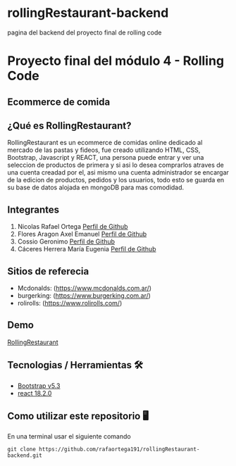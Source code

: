 # rollingRestaurant-backend
pagina del backend del proyecto final de rolling code
# Proyecto final del módulo 4 - Rolling Code
## Ecommerce de comida
## ¿Qué es RollingRestaurant?
RollingRestaurant es un ecommerce de comidas online dedicado al mercado de las pastas y fideos, fue creado utilizando HTML, CSS, Bootstrap, Javascript y REACT, una persona puede entrar y ver una seleccion de productos de primera y si asi lo desea comprarlos atraves de una cuenta creadad por el, asi mismo una cuenta administrador se encargar de la edicion de productos, pedidos y los usuarios, todo esto se guarda en su base de datos alojada en mongoDB para mas comodidad.

## Integrantes

1. Nicolas Rafael Ortega [Perfil de Github](https://github.com/rafaortega191)
2. Flores Aragon Axel Emanuel [Perfil de Github](https://github.com/EmanuelFlores120)
3. Cossio Geronimo [Perfil de Github](https://github.com/GeroCossio)
4. Cáceres Herrera María Eugenia [Perfil de Github](https://github.com/EugeniaCaceres)

## Sitios de referecia
- Mcdonalds: (https://www.mcdonalds.com.ar/)
- burgerking: (https://www.burgerking.com.ar/)
- rolirolls: (https://www.rolirolls.com/)

## Demo

[RollingRestaurant]()

## Tecnologias / Herramientas 🛠 

- [Bootstrap v5.3](https://getbootstrap.com/)
- [react 18.2.0](https://es.react.dev/)

## Como utilizar este repositorio 🖥
En una terminal usar el siguiente comando

```
git clone https://github.com/rafaortega191/rollingRestaurant-backend.git
```